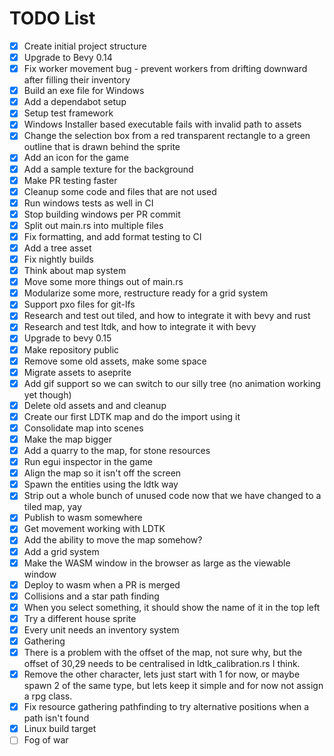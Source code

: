 # TODO List

- [x] Create initial project structure
- [x] Upgrade to Bevy 0.14
- [x] Fix worker movement bug - prevent workers from drifting downward after filling their inventory
- [x] Build an exe file for Windows
- [x] Add a dependabot setup
- [x] Setup test framework
- [x] Windows Installer based executable fails with invalid path to assets
- [x] Change the selection box from a red transparent rectangle to a green outline that is drawn behind the sprite
- [x] Add an icon for the game
- [x] Add a sample texture for the background
- [x] Make PR testing faster
- [x] Cleanup some code and files that are not used
- [x] Run windows tests as well in CI
- [x] Stop building windows per PR commit
- [x] Split out main.rs into multiple files
- [x] Fix formatting, and add format testing to CI
- [x] Add a tree asset
- [x] Fix nightly builds
- [x] Think about map system
- [x] Move some more things out of main.rs
- [x] Modularize some more, restructure ready for a grid system
- [x] Support pxo files for git-lfs
- [x] Research and test out tiled, and how to integrate it with bevy and rust
- [x] Research and test ltdk, and how to integrate it with bevy
- [x] Upgrade to bevy 0.15
- [x] Make repository public
- [x] Remove some old assets, make some space
- [x] Migrate assets to aseprite
- [x] Add gif support so we can switch to our silly tree (no animation working yet though)
- [x] Delete old assets and and cleanup
- [x] Create our first LDTK map and do the import using it
- [x] Consolidate map into scenes
- [x] Make the map bigger
- [x] Add a quarry to the map, for stone resources
- [x] Run egui inspector in the game
- [x] Align the map so it isn't off the screen
- [x] Spawn the entities using the ldtk way
- [x] Strip out a whole bunch of unused code now that we have changed to a tiled map, yay
- [x] Publish to wasm somewhere
- [x] Get movement working with LDTK
- [x] Add the ability to move the map somehow?
- [x] Add a grid system
- [x] Make the WASM window in the browser as large as the viewable window
- [x] Deploy to wasm when a PR is merged
- [x] Collisions and a star path finding
- [x] When you select something, it should show the name of it in the top left
- [x] Try a different house sprite
- [x] Every unit needs an inventory system
- [x] Gathering
- [x] There is a problem with the offset of the map, not sure why, but the offset of 30,29 needs to be centralised in ldtk_calibration.rs I think.
- [x] Remove the other character, lets just start with 1 for now, or maybe spawn 2 of the same type, but lets keep it simple and for now not assign a rpg class.
- [x] Fix resource gathering pathfinding to try alternative positions when a path isn't found
- [x] Linux build target
- [ ] Fog of war
